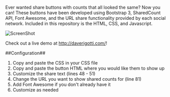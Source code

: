 Ever wanted share buttons with counts that all looked the same? Now you can! These buttons have been developed using Bootstrap 3, SharedCount API, Font Awesome, and the URL share functionality provided by each social network. Included in this repository is the HTML, CSS, and Javascript. 

![ScreenShot](http://daverigotti.com/button.png)

Check out a live demo at <http://daverigotti.com/>!

##Configuration##
1. Copy and paste the CSS in your CSS file
2. Copy and paste the button HTML where you would like them to show up
3. Customize the share text (lines 48 - 51)
4. Change the URL you want to show shared counts for (line 81)
5. Add Font Awesome if you don't already have it
6. Customize as needed
